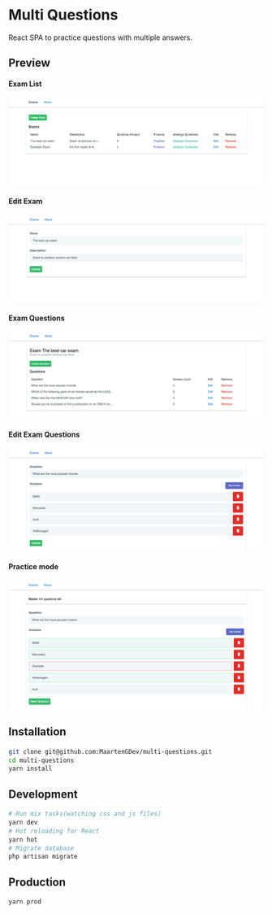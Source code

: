 # Multi Questions 
React SPA to practice questions with multiple answers.

## Preview
#### Exam List
![Question List](./docs/exam_list.png)
#### Edit Exam
![Create Question](./docs/edit_exam.png)
#### Exam Questions
![Create Question](./docs/exam_question_list.png)
#### Edit Exam Questions
![Create Question](./docs/edit_question.png)

#### Practice mode
![Create Question](./docs/practice_exam.png)

## Installation
```bash
git clone git@github.com:MaartenGDev/multi-questions.git
cd multi-questions
yarn install
```

## Development
```bash
# Run mix tasks(watching css and js files)
yarn dev
# Hot reloading for React
yarn hot
# Migrate database
php artisan migrate
```

## Production
```bash
yarn prod
```